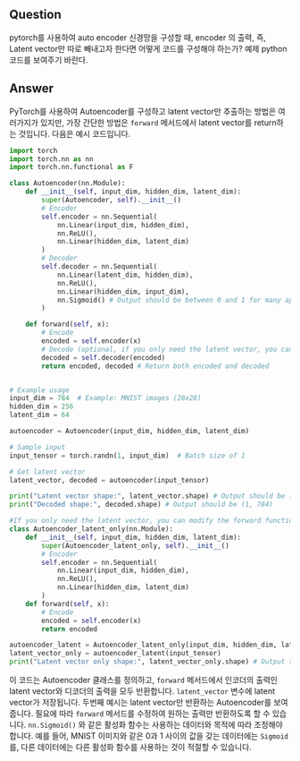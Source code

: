 ## Question
pytorch를 사용하여 auto encoder 신경망을 구성할 때, encoder 의 출력, 즉, Latent vector만 따로 빼내고자 한다면 어떻게 코드를 구성해야 하는가?
예제 python 코드를 보여주기 바란다.  

## Answer 
PyTorch를 사용하여 Autoencoder를 구성하고 latent vector만 추출하는 방법은 여러가지가 있지만, 가장 간단한 방법은 `forward` 메서드에서 latent vector를 return하는 것입니다.  다음은 예시 코드입니다.

```python
import torch
import torch.nn as nn
import torch.nn.functional as F

class Autoencoder(nn.Module):
    def __init__(self, input_dim, hidden_dim, latent_dim):
        super(Autoencoder, self).__init__()
        # Encoder
        self.encoder = nn.Sequential(
            nn.Linear(input_dim, hidden_dim),
            nn.ReLU(),
            nn.Linear(hidden_dim, latent_dim)
        )
        # Decoder
        self.decoder = nn.Sequential(
            nn.Linear(latent_dim, hidden_dim),
            nn.ReLU(),
            nn.Linear(hidden_dim, input_dim),
            nn.Sigmoid() # Output should be between 0 and 1 for many applications
        )

    def forward(self, x):
        # Encode
        encoded = self.encoder(x)
        # Decode (optional, if you only need the latent vector, you can omit this)
        decoded = self.decoder(encoded)
        return encoded, decoded # Return both encoded and decoded


# Example usage
input_dim = 784  # Example: MNIST images (28x28)
hidden_dim = 256
latent_dim = 64

autoencoder = Autoencoder(input_dim, hidden_dim, latent_dim)

# Sample input
input_tensor = torch.randn(1, input_dim)  # Batch size of 1

# Get latent vector
latent_vector, decoded = autoencoder(input_tensor)

print("Latent vector shape:", latent_vector.shape) # Output should be (1, 64)
print("Decoded shape:", decoded.shape) # Output should be (1, 784)

#If you only need the latent vector, you can modify the forward function like this:
class Autoencoder_latent_only(nn.Module):
    def __init__(self, input_dim, hidden_dim, latent_dim):
        super(Autoencoder_latent_only, self).__init__()
        # Encoder
        self.encoder = nn.Sequential(
            nn.Linear(input_dim, hidden_dim),
            nn.ReLU(),
            nn.Linear(hidden_dim, latent_dim)
        )
    def forward(self, x):
        # Encode
        encoded = self.encoder(x)
        return encoded

autoencoder_latent = Autoencoder_latent_only(input_dim, hidden_dim, latent_dim)
latent_vector_only = autoencoder_latent(input_tensor)
print("Latent vector only shape:", latent_vector_only.shape) # Output should be (1, 64)

```

이 코드는  Autoencoder 클래스를 정의하고, `forward` 메서드에서 인코더의 출력인 latent vector와 디코더의 출력을 모두 반환합니다.  `latent_vector` 변수에 latent vector가 저장됩니다.  두번째 예시는 latent vector만 반환하는 Autoencoder를 보여줍니다.  필요에 따라 `forward` 메서드를 수정하여 원하는 출력만 반환하도록 할 수 있습니다.  `nn.Sigmoid()` 와 같은 활성화 함수는 사용하는 데이터와 목적에 따라 조정해야 합니다.  예를 들어, MNIST 이미지와 같은 0과 1 사이의 값을 갖는 데이터에는 `Sigmoid`를, 다른 데이터에는 다른 활성화 함수를 사용하는 것이 적절할 수 있습니다.

